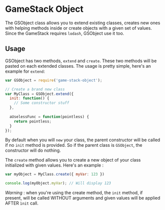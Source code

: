 # GameStack Object

The GSObject class allows you to extend existing classes, creates new ones with helping methods inside or create objects 
with a given set of values. Since the GameStack requires `lodash`, GSObject use it too.

## Usage

GSObject has two methods, `extend` and `create`. These two methods will be pasted on each extended classes. The usage is
pretty simple, here's an example for `extend`:

```javascript
var GSObject = require('game-stack-object');

// Create a brand new class
var MyClass = GSObject.extend({
  init: function() {
    // Some constructor stuff
  },
  
  aUselessFunc = function(pointless) {
    return pointless;
  }
});
```

By default when you will `new` your class, the parent constructor will be called if no `init` method is provided. So
if the parent class is `GSObject`, the constructor will do nothing.
 
The `create` method allows you to create a new object of your class initialized with given values. Here's an example :

```javascript
var myObject = MyClass.create({ myVar: 123 })

console.log(myObject.myVar); // Will display 123
```

*Warning* : when you're using the create method, the `init` method, if present, will be called WITHOUT arguments and
given values will be applied AFTER `ìnit` call.

